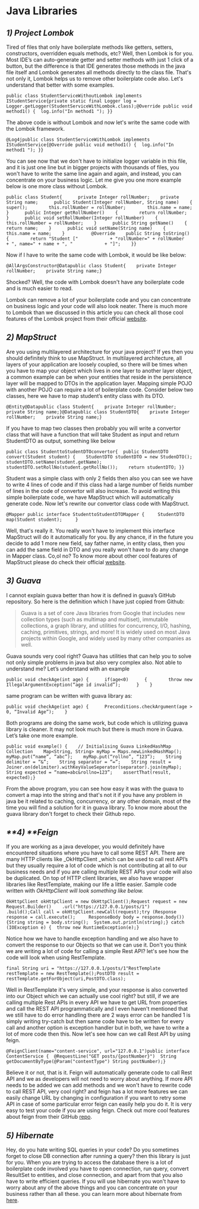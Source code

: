 # Java Libraries

## _**1) Project Lombok**_ <a href="7694" id="7694"></a>

Tired of files that only have boilerplate methods like getters, setters, constructors, overridden equals methods, etc? Well, then Lombok is for you. Most IDE’s can auto-generate getter and setter methods with just 1 click of a button, but the difference is that IDE generates those methods in the java file itself and Lombok generates all methods directly to the class file. That's not only it, Lombok helps us to remove other boilerplate code also. Let's understand that better with some examples.

```
public class StudentServiceWithoutLombok implements IStudentService{private static final Logger log = Logger.getLogger(StudentServiceWithLombok.class);@Override public void method1() {  log.info("In method1 "); }}
```

The above code is without Lombok and now let's write the same code with the Lombok framework.

```
@Log4jpublic class StudentServiceWithLombok implements IStudentService{@Override public void method1() {  log.info("In method1 "); }}
```

You can see now that we don't have to initialize logger variable in this file, and it is just one line but in bigger projects with thousands of files, you won't have to write the same line again and again, and instead, you can concentrate on your business logic. Let me give you one more example below is one more class without Lombok.

```
public class Student{      private Integer rollNumber;    private String name;      public Student(Integer rollNumber, String name)    {        super();        this.rollNumber = rollNumber;        this.name = name;    }      public Integer getRollNumber()    {        return rollNumber;    }      public void setRollNumber(Integer rollNumber)    {        this.rollNumber = rollNumber;    }      public String getName()    {        return name;    }      public void setName(String name)    {        this.name = name;    }          @Override    public String toString()    {        return "Student ["            + "rollNumber=" + rollNumber            + ", name=" + name + ", "            + "]";    }}
```

Now if I have to write the same code with Lombok, it would be like below:

```
@AllArgsConstructor@Datapublic class Student{    private Integer rollNumber;    private String name;}
```

Shocked? Well, the code with Lombok doesn't have any boilerplate code and is much easier to read.

Lombok can remove a lot of your boilerplate code and you can concentrate on business logic and your code will also look neater. There is much more to Lombok than we discussed in this article you can check all those cool features of the Lombok project from their official [website](https://projectlombok.org).

## _**2) MapStruct**_ <a href="e4b2" id="e4b2"></a>

Are you using multilayered architecture for your java project? If yes then you should definitely think to use MapStruct. In multilayered architecture, all layers of your application are loosely coupled, so there will be times when you have to map your object which lives in one layer to another layer object, a common example can be when your entities that reside in the persistence layer will be mapped to DTOs in the application layer. Mapping simple POJO with another POJO can require a lot of boilerplate code. Consider below two classes, here we have to map student’s entity class with its DTO.

```
@Entity@Datapublic class Student{    private Integer rollNumber;    private String name;}@Datapublic class StudentDTO{    private Integer rollNumber;    private String name;}
```

If you have to map two classes then probably you will write a convertor class that will have a function that will take Student as input and return StudentDTO as output, something like below

```
public class StudenttoStudentDTOconvertor{  public StudentDTO convert(Student student) {    StudentDTO studentDTO = new StudenDTO();    studentDTO.setName(student.getName);    studentDTO.setRollNo(student.getRollNo());    return studentDTO; }}
```

Student was a simple class with only 2 fields then also you can see we have to write 4 lines of code and if this class had a large number of fields number of lines in the code of convertor will also increase. To avoid writing this simple boilerplate code, we have MapStruct which will automatically generate code. Now let's rewrite our convertor class code with MapStruct.

```
@Mapper public interface StudenttoStudentDTOMapper {     StudentDTO map(Student student);     }
```

Well, that's really it. You really won't have to implement this interface MapStruct will do it automatically for you. By any chance, if in the future you decide to add 1 more new field, say father name, in entity class, then you can add the same field in DTO and you really won't have to do any change in Mapper class. Co,ol no? To know more about other cool features of MapStruct please do check their official [website](https://mapstruct.org).

## _**3) Guava**_ <a href="d4ac" id="d4ac"></a>

I cannot explain guava better than how it is defined in guava’s GitHub repository. So here is the definition which I have just copied from Github:

> Guava is a set of core Java libraries from Google that includes new collection types (such as multimap and multiset), immutable collections, a graph library, and utilities for concurrency, I/O, hashing, caching, primitives, strings, and more! It is widely used on most Java projects within Google, and widely used by many other companies as well.

Guava sounds very cool right? Guava has utilities that can help you to solve not only simple problems in java but also very complex also. Not able to understand me? Let’s understand with an example

```
public void checkAge(int age) {      if(age<0)      {        throw new IllegalArgumentException(“age id invalid”);      }    }
```

same program can be written with guava library as:

```
public void checkAge(int age) {      Preconditions.checkArgument(age > 0, “Invalid Age”);    }
```

Both programs are doing the same work, but code which is utilizing guava library is cleaner. It may not look much but there is much more in Guava. Let’s take one more example.

```
public void example() {    // Initialising Guava LinkedHashMap Collection    Map<String, String> myMap = Maps.newLinkedHashMap();    myMap.put(“name”, “abc”);    myMap.put(“rollno”, “123”);    String delimiter = “&”;    String separator = “=”;    String result = Joiner.on(delimiter).withKeyValueSeperator(separator).join(myMap);    String expected = “name=abc&rollno=123”;    assertThat(result, expected);}
```

From the above program, you can see how easy it was with the guava to convert a map into the string and that's not it if you have any problem in java be it related to caching, concurrency, or any other domain, most of the time you will find a solution for it in guava library. To know more about the guava library don't forget to check their Github repo.

## _**4) ****Feign**_ <a href="3316" id="3316"></a>

If you are working as a java developer, you would definitely have encountered situations where you have to call some REST API. There are many HTTP clients like _OkHttpClient _which can be used to call rest API’s but they usually require a lot of code which is not contributing at all to our business needs and if you are calling multiple REST APIs your code will also be duplicated. On top of HTTP client libraries, we also have wrapper libraries like RestTemplate, making our life a little easier. Sample code written with _OkHttpClient will look something like below._

```
OkHttpClient okHttpClient = new OkHttpClient();Request request = new Request.Builder()    .url("https://127.0.0.1/posts/1")    .build();Call call = okHttpClient.newCall(request);try (Response response = call.execute();     ResponseBody body = response.body()) {String string = body.string();  System.out.println(string);} catch (IOException e) {  throw new RuntimeException(e);}
```

Notice how we have to handle exception handling and we also have to convert the response to our Objects so that we can use it. Don't you think we are writing a lot of code for calling a simple Rest API? let's see how the code will look when using RestTemplate.

```
final String uri = "https://127.0.0.1/posts/1"RestTemplate restTemplate = new RestTemplate();PostDTO result = restTemplate.getForObject(uri,PostDTO.class);
```

Well in RestTemplate it's very simple, and your response is also converted into our Object which we can actually use cool right? but still, if we are calling multiple Rest APIs in every API we have to get URL from properties and call the REST API programmatically and I even haven't mentioned that we still have to do error handling there are 2 ways error can be handled 1 is simply writing try-catch but then same code have to be written for every call and another option is exception handler but in both, we have to write a lot of more code then this. Now let's see how can we call Rest API by using feign.

```
@FeignClient(name="content-service", url="127.0.0.1")public interface ContentService {  @RequestLine("GET posts/{postNumber}")  String getDocumentByType(@Param("contentType") String postNumber);}
```

Believe it or not, that is it. Feign will automatically generate code to call Rest API and we as developers will not need to worry about anything. If more API needs to be added we can add methods and we won't have to rewrite code to call REST API, very cool right? and feign has a lot more features we can easily change URL by changing in configuration if you want to retry some API in case of some particular error feign can easily help you do it. It is very easy to test your code if you are using feign. Check out more cool features about feign from their GitHub [repo](https://github.com/OpenFeign/feign#why-feign-and-not-x).

## _**5) Hibernate**_ <a href="a02d" id="a02d"></a>

Hey, do you hate writing SQL queries in your code? Do you sometimes forget to close DB connection after running a query? then this library is just for you. When you are trying to access the database there is a lot of boilerplate code involved you have to open connection, run query, convert ResultSet to entities, and close connection, and apart from that you also have to write efficient queries. If you will use hibernate you won't have to worry about any of the above things and you can concentrate on your business rather than all these. you can learn more about hibernate from [here](https://medium.com/javarevisited/top-5-hibernate-online-training-courses-for-beginners-and-advance-java-programmers-469460596b2b).
